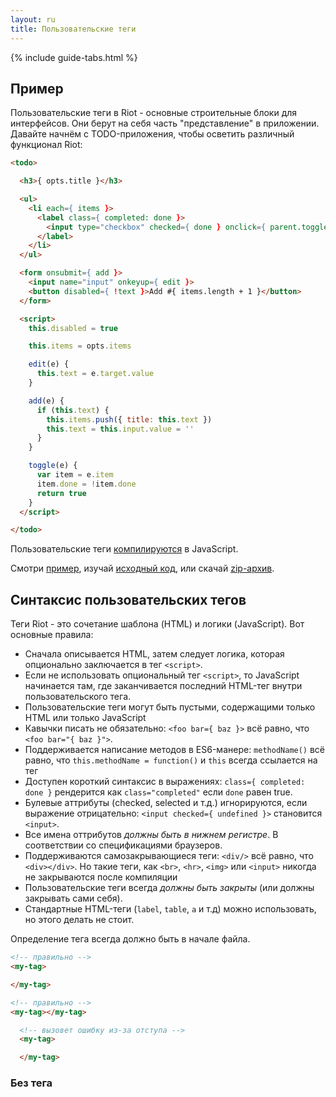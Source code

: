 ```yaml
---
layout: ru
title: Пользовательские теги
---
```


{% include guide-tabs.html %}

## Пример

Пользовательские теги в Riot - основные строительные блоки для интерфейсов. Они берут на себя часть "представление" в приложении. Давайте начнём с TODO-приложения, чтобы осветить различный функционал Riot:

```html
<todo>

  <h3>{ opts.title }</h3>

  <ul>
    <li each={ items }>
      <label class={ completed: done }>
        <input type="checkbox" checked={ done } onclick={ parent.toggle }> { title }
      </label>
    </li>
  </ul>

  <form onsubmit={ add }>
    <input name="input" onkeyup={ edit }>
    <button disabled={ !text }>Add #{ items.length + 1 }</button>
  </form>

  <script>
    this.disabled = true

    this.items = opts.items

    edit(e) {
      this.text = e.target.value
    }

    add(e) {
      if (this.text) {
        this.items.push({ title: this.text })
        this.text = this.input.value = ''
      }
    }

    toggle(e) {
      var item = e.item
      item.done = !item.done
      return true
    }
  </script>

</todo>
```

Пользовательские теги [компилируются](/guide/compiler/) в JavaScript.

Смотри [пример](http://muut.github.io/riotjs/demo/), изучай [исходный код](https://github.com/riot/riot/tree/gh-pages/demo), или скачай [zip-архив](https://github.com/riot/riot/archive/gh-pages.zip).



## Синтаксис пользовательских тегов

Теги Riot - это сочетание шаблона (HTML) и логики (JavaScript). Вот основные правила:

* Сначала описывается HTML, затем следует логика, которая опционально заключается в тег `<script>`.
* Если не использовать опциональный тег `<script>`, то JavaScript начинается там, где заканчивается последний HTML-тег внутри пользовательского тега.
* Пользовательские теги могут быть пустыми, содержащими только HTML или только JavaScript
* Кавычки писать не обязательно: `<foo bar={ baz }>` всё равно, что `<foo bar="{ baz }">`.
* Поддерживается написание методов в ES6-манере: `methodName()` всё равно, что `this.methodName = function()` и `this` всегда ссылается на тег
* Доступен короткий синтаксис в выражениях: `class={ completed: done }` рендерится как `class="completed"` если `done` равен true.
* Булевые аттрибуты (checked, selected и т.д.) игнорируются, если выражение отрицательно: `<input checked={ undefined }>` становится `<input>`.
* Все имена оттрибутов *должны быть в нижнем регистре*. В соответствии со спецификациями браузеров.
* Поддерживаются самозакрывающиеся теги: `<div/>` всё равно, что `<div></div>`. Но такие теги, как `<br>`, `<hr>`, `<img>` или `<input>` никогда не закрываются после компиляции
* Пользовательские теги всегда *должны быть закрыты* (или должны закрывать сами себя).
* Стандартные HTML-теги (`label`, `table`, `a` и т.д) можно использовать, но этого делать не стоит.


Определение тега всегда должно быть в начале файла.

```html
<!-- правильно -->
<my-tag>

</my-tag>

<!-- правильно -->
<my-tag></my-tag>

  <!-- вызовет ошибку из-за отступа -->
  <my-tag>

  </my-tag>
```

### Без тега <script>

Не обязательно всегда писать тег `<script>`:

```html
<todo>

  <!-- шаблон -->
  <h3>{ opts.title }</h3>

  // логика
  this.items = [1, 2, 3]

</todo>
```
В этом случае логика начинается после последнего HTML тега. Этот «открытый синтаксис", он часто используется в примерах на этом сайте.

## Пре-процессинг

Вы можете затать тип пре-процессора через аттрибут `type`. Например:

```html
<my-tag>
  <script type="coffee">
    # тут ваш coffeescript
  </script>
</my-tag>
````

Сейчас доступны "coffee", "typescript", "es6" и "none".

Подробности можно посмтотреть [здесь](/guide/compiler/#pre-processors).


## Стили тегов

Вы можете положить `style` внутрь пользовательго тега. Riot.js автоматически вынесет содержимое в `<head>`.

```html
<todo>

  <!-- шаблон -->
  <h3>{ opts.title }</h3>

  <style>
    todo { display: block }
    todo h3 { font-size: 120% }
    /** стили **/
  </style>

</todo>
```

### Локальные CSS

Так же доступны [локальный CSS](https://developer.mozilla.org/en-US/docs/Web/CSS/:scope). Пример ниже равносилен первому.

```html
<todo>

  <!-- шаблон -->
  <h3>{ opts.title }</h3>

  <style scoped>
    :scope { display: block }
    h3 { font-size: 120% }
    /** стили **/
  </style>

</todo>
```

Стили обрабатываются только один раз, вне зависимости от того, сколько раз был инициирован пользовательский тег.

Для того, чтобы проще было переопределять стили, и использовать темы, вы можете указать где в `<head>` Riot должен поместить стили из пользовательских тегов:

```html
<style type="riot"></style>
```

Стили вставятся после normalize.css, но перед стилями сайта и тем, что позволит вам переопределить дефолтные CSS на те, которые будут в теме.

## Монтирование

Теперь, когда у вас есть тег, вы можете примонтировать его на странице таким образом:


```html
<body>

  <!-- вы можете разместить тег в любой части страницы -->
  <todo></todo>

  <!-- подключаем riot.js -->
  <script src="riot.min.js"></script>

  <!-- подключаем тег -->
  <script src="todo.js" type="riot/tag"></script>

  <!-- монтируем тег -->
  <script>riot.mount('todo')</script>

</body>
```

Пользовательские теги внутри `body` должны закрываться, используя такой синтаксис: `<todo></todo>` самозакрытие (`<todo/>`) не поддерживается.

Немного наглядных примеров:

```js
// монтируем все пользовательские теги на странице
riot.mount('*')

// монтируем элемент с определённым id
riot.mount('#my-element')

// монтируем выбранные элементы
riot.mount('todo, forum, comments')
```

Один и тот же тег можно монтировать на странице множество раз.


### Доступ к элементам DOM

Riot дает вам доступ к элементам, имеющим атрибут `name` непосредственно из переменной `this`.

### Как использовать jQuery, Zepto, querySelector, и т.д.
Если вам нужно получить доступ к DOM внутри Riot, взгляните на [жизненный цикл тегов](#tag-lifecycle) и обратите внимание, что элементы DOM не будут созданы до вызоыва метода `update()`. Учтите это при обращении к DOM-элементам из сторонних библиоте, так как это может быть причиной ошибок.

```html
<example-tag>
  <p id="findMe">Я существую?</p>

  <script>
  var test1 = document.getElementById('findMe')
  console.log('test1', test1)  // ошибка

  this.on('update', function(){
    var test2 = document.getElementById('findMe')
    console.log('test2', test2) // всё верно!
  })
  </script>
</example-tag>
```

Скорее всего, вам не потребуется, чтобы ваш код запускался каждый раз, когда тег обновляется. В большинстве случаев, вам будет достаточно события `mount`.

```html
<example-tag>
  <p id="findMe">Я существую?</p>

  <script>
  var test1 = document.getElementById('findMe')
  console.log('test1', test1)  // ошибка

  this.on('update', function(){
    var test2 = document.getElementById('findMe')
    console.log('test2', test2) // сработает. Будет вызываться при каждом обновлении
  })

  this.on('mount', function(){
    var test3 = document.getElementById('findMe')
    console.log('test3', test3) // сработает. Сработает лишь однажды (при монтировании)
  })
  </script>
</example-tag>
```

### Контекстные запросы к DOM

Теперь, когда мы знаем, как получить элементы DOM, мы можем сделать это более удобным, добавив контекст для наших запросов в корневой `root` элемент.

```html
<example-tag>
  <p id="findMe">Я существую?</p>
  <p>Это - что, жизнь?</p>
  <p>Или сон?</p>

  <script>
  this.on('mount', function(){
    // контекстный jQuery
    $('p', this.root)

    // контекстный Query Selector
    this.root.querySelectorAll('p')
  })
  </script>
</example-tag>
```

### Параметры

Вы можете передать параметры для тегов во втором аргументе

```html
<script>
riot.mount('todo', { title: 'My TODO app', items: [ ... ] })
</script>
```

Передаваемые данные могут быть чем угодно, начиная от простого объекта до полномасштабного API приложения. Или это может быть хранилище Flus. Это зависит от архитектуры приложения.

Внутри тега можно получить параметры через `opts`:

```html
<my-tag>

  <!-- параметры в HTML -->
  <h3>{ opts.title }</h3>

  // параметры в JavaScript
  var title = opts.title

</my-tag>
```


### Примеси (Mixins)

Примеси обеспечивают легкий способ делиться функционалом между тегами. Когда тег компилируется, Riot может расширить его заранее определёнными примесями.

```js
var OptsMixin = {
  init: function() {
    this.on('updated', function() { console.log('Updated!') })
  },

  getOpts: function() {
    return this.opts
  },

  setOpts: function(opts, update) {
    this.opts = opts
    if (!update) this.update()
    return this
  }
}

<my-tag>
  <h1>{ opts.title }</h1>

  this.mixin(OptsMixin)
</my-tag>
```

В этом примере любой экземпляр тега `my-tag` получает примесь `OptsMixin` которая позволяет использовать методы `getOpts` и `setOpts`. Специальный метод `init` вызывается, когда примесь загружается в тег (`init` не доступен из тега).

```js
var my_tag_instance = riot.mount('my-tag')[0]

console.log(my_tag_instance.getOpts()) // выведет список всех параметров, которые доступны в теге
```

Теги могут принимать любой объект -- `{'key': 'val'}` `var mix = new function(...)` -- и выдают ошибку, когда получают любой другой тип.

Тег `my-tag` теперь иммет метод `getId`.

```js
function IdMixin() {
  this.getId = function() {
    return this._id
  }
}

var id_mixin_instance = new IdMixin()

<my-tag>
  <h1>{ opts.title }</h1>

  this.mixin(OptsMixin, id_mixin_instance)
</my-tag>
```

Будучи определена на уровне тегов, примесь может не только расширить функциональность вашего тега, но также позволяет создавать повторяемые интерфейсы. Каждый раз, когда тег монтируется, экземпляр тега будет иметь код из примеси.

### Разделяемые примеси

Для того, чтобы делить примеси между тегами или проектами, существует `riot.mixin`. Вы можете зарегистрировать вашу примесь глобально:

```js
riot.mixin('mixinName', mixinObject)
```

Для того, чтобы загрузить вашу примесь в тег, используйти метод `mixin()` с указанимем имени примеси:

```html
<my-tag>
  <h1>{ opts.title }</h1>

  this.mixin('mixinName')
</my-tag>
```


### Жизненный цикл тегов


Тег создаётся в такой последовательности:

1. Тег инициилизируется
2. Выполняется JavaScript-логика тега
3. Вычисляются HTML выражения и выщывается метод "update"
4. Тег монтируется в приложение и вызывается метод "mount"

После того, как тег был примонтирован, выражения вычисляются следующим образом:

1. Автоматически в момент, когда вызывается trigger(). (если вы не установите e.preventUpdate в значение true в обработчике событий) Например, вызов метода `toggle` в примере выше.
2. Когда вызывается `this.update()` в текущей сущности тега
3. Когда вызывается `this.update()` в каком-нибудь из родительских тегов. Обновления происходят сверху вниз, от родительских к дочерним тегам.
4. Когда вызывается `riot.update()`, который глобально обновляет все выражения на странице.

Метод "update" автоматически вызывается каждый раз, когда тег обновляется.

Так как значения вычисляются перед монтированием, то не возникает сюрпризов, вроде http-запросов на несуществующий ресурс: `<img src={ src }>`.

### Подписка на события из жизненного цикла тегов

Вы можете прослушивать дефолтные события тегов таким образом:

```js
<todo>

  this.on('mount', function() {
    // сразу после того, как тег будет примонтирован
  })

  this.on('update', function() {
    // позволяет изменять данные тега перед тем, как выражения пересчитаются
  })

  this.on('unmount', function() {
    // когда тег открепляется от страницы
  })

  // нужно сразу несколько событий?
  this.on('mount update unmount', function(eventName) {
    console.info(eventName)
  })

</todo>
```

Вы можете использовать множество обработчиков для одного и того же события. Смотри API [наблюдателя](/api/observable/) для более подробной информации.


## Выражения

В HTML-шаблоне можно использовать выражения, заключённые в фигурные скобки:

```js
{ /* здесь размещается выражение */ }
```

Выражения можно использовать для отображения текста или для изменения структуры HTML:

```html
<h3 id={ /* выражение для аттрибута */ }>
  { /* выражение, результат которого увидит пользователь */ }
</h3>
```

Выражения на все 100% - JavaScript. Вот несколько примеров:

```js
{ title || 'Untitled' }
{ results ? 'ready' : 'loading' }
{ new Date() }
{ message.length > 140 && 'Message is too long' }
{ Math.round(rating) }
```

Выражения нужны для того, чтобы сохранять HTML как можно более чистым и очевидным. Если ваши варажения слишком громоздки, попробуйте вынести часть логики в обработчик события "update". Например:


```html
<my-tag>

  <!-- `val` будет вычисленно ниже .. -->
  <p>{ val }</p>

  // при каждом обновлении
  this.on('update', function() {
    this.val = some / complex * expression ^ here
  })
</my-tag>
```


### Булевые аттрибуты

Булевые аттрибуты (checked, selected etc..) игнорируются, если выражение не равно `true`:

`<input checked={ null }>` becomes `<input>`.

Стандарт W3C гласит, что булевый аттрибут считается установленным если присутствует среди аттрибутов тега, каким бы ни было его значение, даже `false`.

Нижеследующиее выражение работать не будет:

```html
<input type="checkbox" { true ? 'checked' : ''}>
```

так как оно не является сеттером булевого аттрибута и не находится внутри html-тега. Riot распознаёт 44 булевых аттрибута.


### Сокращённая запись CSS-классов

В Riot есть специальный синтаксис для имён CSS-классов:

```html
<p class={ foo: true, bar: 0, baz: new Date(), zorro: 'a value' }></p>
```

это равно "foo baz zorro". Если значение свойства верно, то название свойства отображается в списке классов.

### Экранирование выражений

Вы можете отобразить выражение как текст, если заэкранируете открывающие и закрывающие символы:

`\\{ this is not evaluated \\}` выведет `{ this is not evaluated }`


### Символы для выражений

Вы можете задать символы, которые будут определять начало и конец выражения:

```js
riot.settings.brackets = '${ }'
riot.settings.brackets = '\{\{ }}'
```

Они должны разделяться пробелом.

При использовании [пре-компилятора](/guide/compiler/#pre-compilation) вам стоит настроить `brackets`.


### Остальное

Выражения внутри `style` игнорируются.


### Вывод HTML в выражениях

Выражения могут выводить только текстовые значения без HTML. Однако вы можете сделать пользовательский тег, который будет это делать. Например:

```html
<raw>
  <span></span>

  this.root.innerHTML = opts.content
</raw>
```

Этот тег можно использовать в других тегах:

```html
<my-tag>
  <p>Here is some raw content: <raw content="{ html }"/> </p>

  this.html = 'Hello, <strong>world!</strong>'
</my-tag>
```

[demo на jsfiddle](http://jsfiddle.net/23g73yvx/)

<span class="tag red">warning</span> this could expose the user to XSS attacks so make sure you never load data from an untrusted source.



## Вложенные теги

Давайте создадим родительский тег `<account>` с вложенным тегом `<subscription>`:


```html
<account>
  <subscription  plan={ opts.plan } show_details="true" />
</account>


<subscription>
  <h3>{ opts.plan.name }</h3>

  var plan = opts.plan,
      show_details = opts.show_details

  // доступ к родителю
  var parent = this.parent

</subscription>
```

<span class="tag red">важно</span> Заметьте, что мы используем нижние подчёркивания `show_details` вместо camelCase. Это связано с тем, что браузеры автоматически конвертируют формат html в нижний регистр.

Затем мы монтируем `account` на страницу и передаём ему объект с параметром `plan`:

```html
<body>
  <account></account>
</body>

<script>
riot.mount('account', { plan: { name: 'small', term: 'monthly' } })
</script>
```

Параметры из родительского тега можно прочитать в методе `riot.mount`.

<span class="tag red">важно</span> Вложенные теги всегда объявляются в родительском теге. Они не инициилизируются, если будут определены на странице.

### Вложенный HTML

"HTML transclusion" is a way to process the inner HTML on the page. This is achieved with a build-in `<yield>` tag. Example:


### Tag definition

```html
<my-tag>
  <p>Hello <yield/></p>
  this.text = 'world'
</my-tag>
```

### Usage

Custom tag is placed on a page with nested HTML

```html
<my-tag>
  <b>{ text }</b>
</my-tag>
```

### Result

```html
<my-tag>
  <p>Hello <b>world</b><p>
</my-tag>
```

See [API docs](/api/#yield) for `yield`.

## Named elements

Elements with `name` or `id` attribute are automatically bound to the context so you'll have an easy access to them with JavaScript:

```html
<login>
  <form id="login" onsubmit={ submit }>
    <input name="username">
    <input name="password">
    <button name="submit">
  </form>

  // grab above HTML elements
  var form = this.login,
    username = this.username.value,
    password = this.password.value,
    button = this.submit

</login>
```

Of course these named elements can be referred to in HTML as well: `<div>{ username.value }</div>`


## Event handlers

A function that deals with DOM events is called an "event handler". Event handlers are defined as follows:

```html
<login>
  <form onsubmit={ submit }>

  </form>

  // this method is called when above form is submitted
  submit(e) {

  }
</login>
```

Attributes beginning with "on" (`onclick`, `onsubmit`, `oninput` etc...) accept a function value which is called when the event occurs. This function can also be defined dynamically with an expression. For example:


```html
<form onsubmit={ condition ? method_a : method_b }>
```

In the function `this` refers to the current tag instance. After the handler is called `this.update()` is automatically called reflecting all the possible changes to the UI.

The default event handler behavior is *automatically cancelled* unless the element is a checkbox or radio button. This means that `e.preventDefault()` is already called for you, because this is what you usually want (or forget to do). You can let the browser do the default thing by returning `true` on the handler.

For example, this submit handler will actually submit the form to the server:

```js
submit() {
  return true
}
```



### Event object

The event handler receives the standard event object as the first argument. The following properties are normalized to work across browsers:

- `e.currentTarget` points to the element where the event handler is specified.
- `e.target` is the originating element. This is not necessarily the same as `currentTarget`.
- `e.which` is the key code in a keyboard event (`keypress`, `keyup`, etc...).
- `e.item` is the current element in a loop. See [loops](#loops) for more details.


## Conditionals

Conditionals let you show / hide elements based on a condition. For example:

```html
<div if={ is_premium }>
  <p>This is for premium users only</p>
</div>
```

Again, the expression can be just a simple property or a full JavaScript expression. The following special attributes are available:

- `show` – show the element using `style="display: ''"` when the value is true
- `hide` – hide the element using `style="display: none"` when the value is true
- `if` – add (true value) or remove (false value) the element from the document

The equality operator is `==` and not `===`. For example: `'a string' == true`.


## Loops

Loops are implemented with `each` attribute as follows:

```html
<todo>
  <ul>
    <li each={ items } class={ completed: done }>
      <input type="checkbox" checked={ done }> { title }
    </li>
  </ul>

  this.items = [
    { title: 'First item', done: true },
    { title: 'Second item' },
    { title: 'Third item' }
  ]
</todo>
```

The element with the `each` attribute will be repeated for all items in the array. New elements are automatically added / created when the items array is manipulated using `push()`, `slice()` or `splice` methods for example.


### Context

A new context is created for each item. These are [tag instances](/api/#tag-instance). When loops are nested, all the children tags in the loop inherit any of their parent loop's properties and methods they themselves have `undefined`. In this way, Riot avoids overriding things that should not be overridden by the parent tag.

The parent can be explicitly accessed through the `parent` variable. For example:


```html
<todo>
  <div each={ items }>
    <h3>{ title }</h3>
    <a onclick={ parent.remove }>Remove</a>
  </div>

  this.items = [ { title: 'First' }, { title: 'Second' } ]

  remove(event) {

  }
</todo>
```

In the looped element everything but the `each` attribute belongs to the child context, so the `title` can be accessed directly and `remove` needs to be prefixed with `parent.` since the method is not a property of the looped item.

The looped items are [tag instances](/api/#tag-instance). Riot does not touch the original items so no new properties are added to them.


### Event handlers with looped items

Event handlers can access individual items in a collection with `event.item`. Now let's implement the `remove` function:

```html
<todo>
  <div each={ items }>
    <h3>{ title }</h3>
    <a onclick={ parent.remove }>Remove</a>
  </div>

  this.items = [ { title: 'First' }, { title: 'Second' } ]

  remove(event) {

    // looped item
    var item = event.item

    // index on the collection
    var index = this.items.indexOf(item)

    // remove from collection
    this.items.splice(index, 1)
  }
</todo>
```

After the event handler is executed the current tag instance is updated using `this.update()` (unless you set e.preventUpdate to true in your event handler) which causes all the looped items to execute as well. The parent notices that an item has been removed from the collection and removes the corresponding DOM node from the document.


### Looping custom tags

Custom tags can also be looped. For example:

```html
<todo-item each="{ items }" data="{ this }"></todo-item>
```

The currently looped item can be referenced with `this` which you can use to pass the item as an option to the looped tag.


### Non-object arrays

The array elements need not be objects. They can be strings or numbers as well. In this case you need to use the `{ name, i in items }` construct as follows:


```html
<my-tag>
  <p each="{ name, i in arr }">{ i }: { name }</p>

  this.arr = [ true, 110, Math.random(), 'fourth']
</my-tag>
```

The `name` is the name of the element and `i` is the index number. Both of these labels can be anything that's best suited for the situation.


### Object loops

Plain objects can also be looped. For example:

```html
<my-tag>
  <p each="{ name, value in obj }">{ name } = { value }</p>

  this.obj = {
    key1: 'value1',
    key2: 1110.8900,
    key3: Math.random()
  }
</my-tag>
```

Object loops are not recommended since internally Riot detects changes on the object with `JSON.stringify`. The *whole* object is studied and when there is a change the whole loop is re-rendered. This can be slow. Normal arrays are much faster and only the changes are drawn on the page.


## HTML elements as tags

Standard HTML elements can be used as riot tags in the page body with the addition of the `riot-tag` attribute.

```html
<ul riot-tag="my-tag"></ul>
```

This provides users with an alternative that can provide greater compatibility with css frameworks.  The tags are treated like any other custom tag.

```js
riot.mount('my-tag')
```

will mount the `ul` element shown above as if it were `<my-tag></my-tag>`

## Server-side rendering

Riot supports server-side rendering with Node/io.js. You can `require` tags and render them:

```js
var riot = require('riot')
var timer = require('timer.tag')

var html = riot.render(timer, { start: 42 })

console.log(html) // <timer><p>Seconds Elapsed: 42</p></timer>
```

Loops and conditionals *are* supported.
